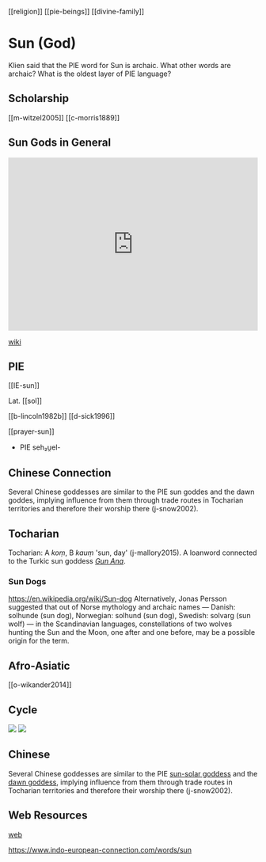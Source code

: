 [[religion]]
[[pie-beings]]
[[divine-family]]
# Sun (God)

Klien said that the PIE word for Sun is archaic. What other words are archaic? What is the oldest layer of PIE language?
## Scholarship
[[m-witzel2005]]
[[c-morris1889]]

## Sun Gods in General
<iframe width="100%" height="350" frameborder="0" allow="accelerometer; autoplay; clipboard-write; encrypted-media; gyroscope; picture-in-picture" allowfullscreen src="https://en.wikipedia.org/wiki/Solar-deity"></iframe>

[wiki](https://en.wikipedia.org/wiki/Solar-deity)

## PIE

[[IE-sun]]

Lat. [[sol]]

[[b-lincoln1982b]]
[[d-sick1996]]

[[prayer-sun]]

- PIE seh₂u̯el-

## Chinese Connection
   Several Chinese goddesses are similar to the PIE sun goddes and the dawn goddes, implying influence from them through trade routes in Tocharian territories and therefore their worship there (j-snow2002).
## Tocharian
   Tocharian: A *koṃ*, B *kauṃ* 'sun, day' (j-mallory2015). A loanword connected to the Turkic sun goddess [*Gun Ana*](https://en.wikipedia.org/wiki/Gun-Ana).

### Sun Dogs
https://en.wikipedia.org/wiki/Sun-dog
Alternatively, Jonas Persson suggested that out of Norse mythology and archaic names — Danish: solhunde (sun dog), Norwegian: solhund (sun dog), Swedish: solvarg (sun wolf) — in the Scandinavian languages, constellations of two wolves hunting the Sun and the Moon, one after and one before, may be a possible origin for the term.

## Afro-Asiatic
[[o-wikander2014]]

## Cycle
![](pics/875434.png)
![](pics/87999.jpg)


## Chinese
  Several Chinese goddesses are similar to the PIE [sun-solar goddess](sun) and the [dawn goddess](dawn-sunrise), implying influence from them through trade routes in Tocharian territories and therefore their worship there (j-snow2002).
  
## Web Resources

[web](https://www.indo-european-connection.com/religion/gods/sun-god)

https://www.indo-european-connection.com/words/sun